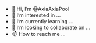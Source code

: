 - 👋 Hi, I’m @AxiaAxiaPool
- 👀 I’m interested in ...
- 🌱 I’m currently learning ...
- 💞️ I’m looking to collaborate on ...
- 📫 How to reach me ...

<!---
AxiaAxiaPool/AxiaAxiaPool is a ✨ special ✨ repository because its `README.md` (this file) appears on your GitHub profile.
You can click the Preview link to take a look at your changes.
--->
